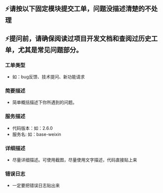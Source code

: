## ⚡请按以下固定模块提交工单，问题没描述清楚的不处理
## ⚡提问前，请确保阅读过项目开发文档和查阅过历史工单，尤其是常见问题部分。

### 工单类型
* 如：bug反馈、技术提问、新功能请求

### 简要描述
* 简单概括描述下你所遇到的问题。

### 服务描述
* 代码版本：如：2.6.0
* 服务名: 如：base-weixin

### 详细描述
* 尽量详细描述。可使用截图，尽量使用文字描述，代码直接贴上来

### 错误日志
* 一定要把错误日志贴出来
